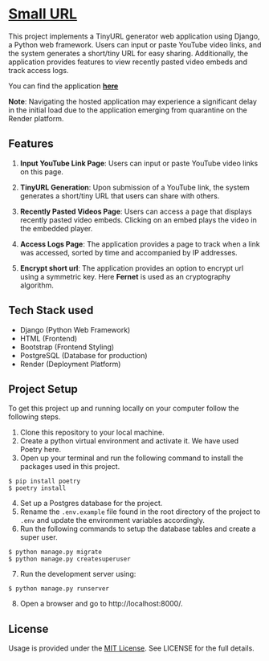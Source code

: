 # [Small URL](https://smallurl-server.onrender.com)

This project implements a TinyURL generator web application using Django, a Python web framework. Users can input or paste YouTube video links, and the system generates a short/tiny URL for easy sharing. Additionally, the application provides features to view recently pasted video embeds and track access logs.

You can find the application **[here](https://smallurl-server.onrender.com)**

**Note**: Navigating the hosted application may experience a significant delay in the initial load due to the application emerging from quarantine on the Render platform.


## Features

1. **Input YouTube Link Page**: Users can input or paste YouTube video links on this page.

2. **TinyURL Generation**: Upon submission of a YouTube link, the system generates a short/tiny URL that users can share with others.

3. **Recently Pasted Videos Page**: Users can access a page that displays recently pasted video embeds. Clicking on an embed plays the video in the embedded player.

4. **Access Logs Page**: The application provides a page to track when a link was accessed, sorted by time and accompanied by IP addresses.

5. **Encrypt short url**: The application provides an option to encrypt url using a symmetric key. Here **Fernet** is used as an cryptography algorithm.


## Tech Stack used

- Django (Python Web Framework)
- HTML (Frontend)
- Bootstrap (Frontend Styling)
- PostgreSQL (Database for production)
- Render (Deployment Platform)


## Project Setup

To get this project up and running locally on your computer follow the following steps.

1. Clone this repository to your local machine.
2. Create a python virtual environment and activate it. We have used Poetry here.
3. Open up your terminal and run the following command to install the packages used in this project.


```
$ pip install poetry
$ poetry install
```

4. Set up a Postgres database for the project.
5. Rename the `.env.example` file found in the root directory of the project to `.env` and update
   the environment variables accordingly.
6. Run the following commands to setup the database tables and create a super user.

```
$ python manage.py migrate
$ python manage.py createsuperuser
```

7. Run the development server using:

```
$ python manage.py runserver
```

8. Open a browser and go to http://localhost:8000/.


## License

Usage is provided under the [MIT License](http://opensource.org/licenses/mit-license.php). See LICENSE for the full details.